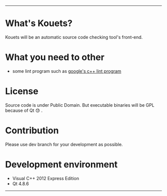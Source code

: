 ----------------

# What's Kouets?
Kouets will be an automatic source code checking tool's front-end.

# What you need to other
* some lint program such as [google's c++ lint program](https://github.com/google/styleguide)

# License
Source code is under Public Domain.
But executable binaries will be GPL because of Qt :sweat: .

# Contribution
Please use dev branch for your development as possible.

# Development environment
* Visual C++ 2012 Express Edition
* Qt 4.8.6

----------------
